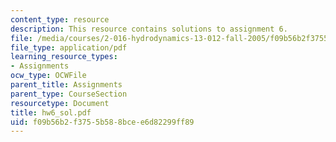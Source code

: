 ```yaml
---
content_type: resource
description: This resource contains solutions to assignment 6.
file: /media/courses/2-016-hydrodynamics-13-012-fall-2005/f09b56b2f3755b588bcee6d82299ff89_hw6_sol.pdf
file_type: application/pdf
learning_resource_types:
- Assignments
ocw_type: OCWFile
parent_title: Assignments
parent_type: CourseSection
resourcetype: Document
title: hw6_sol.pdf
uid: f09b56b2-f375-5b58-8bce-e6d82299ff89
---
```

